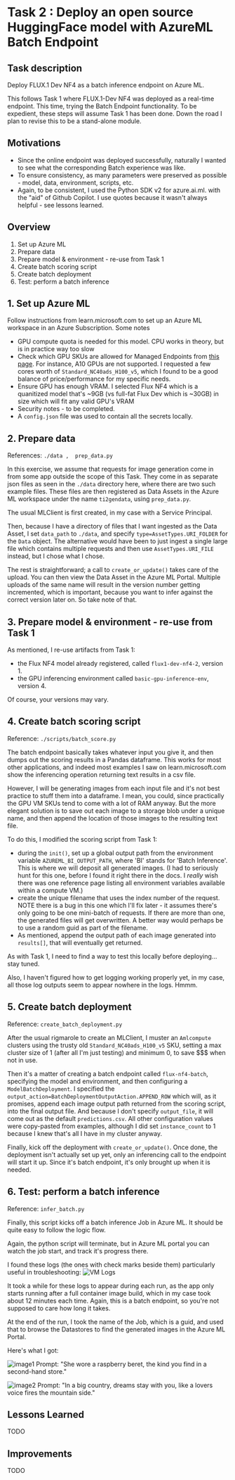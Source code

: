 # Task 2 : Deploy an open source HuggingFace model with AzureML Batch Endpoint

## Task description

Deploy FLUX.1 Dev NF4 as a batch inference endpoint on Azure ML.

This follows Task 1 where FLUX.1-Dev NF4 was deployed as a real-time endpoint. This time, trying the Batch Endpoint functionality. 
To be expedient, these steps will assume Task 1 has been done. Down the road I plan to revise this to be a stand-alone module.

## Motivations
- Since the online endpoint was deployed successfully, naturally I wanted to see what the corresponding Batch experience was like.
- To ensure consistency, as many parameters were preserved as possible - model, data, environment, scripts, etc.
- Again, to be consistent, I used the Python SDK v2 for azure.ai.ml. with the "aid" of Github Copilot. I use quotes because it wasn't always helpful - see lessons learned.

## Overview

1. Set up Azure ML
2. Prepare data
3. Prepare model & environment - re-use from Task 1
4. Create batch scoring script
5. Create batch deployment
6. Test: perform a batch inference


## 1. Set up Azure ML

Follow instructions from learn.microsoft.com to set up an Azure ML workspace in an Azure Subscription.
Some notes
- GPU compute quota is needed for this model. CPU works in theory, but is in practice way too slow
- Check which GPU SKUs are allowed for Managed Endpoints from [this page](https://learn.microsoft.com/en-us/azure/machine-learning/reference-managed-online-endpoints-vm-sku-list?view=azureml-api-2). For instance, A10 GPUs are not supported. I requested a few cores worth of `Standard_NC40ads_H100_v5`, which I found to be a good balance of price/performance for my specific needs.
- Ensure GPU has enough VRAM. I selected Flux NF4 which is a quanitized model that's ~9GB (vs full-fat Flux Dev which is ~30GB) in size which will fit any valid GPU's VRAM
- Security notes - to be completed.
- A `config.json` file was used to contain all the secrets locally.

## 2. Prepare data

References: `./data ,  prep_data.py`

In this exercise, we assume that requests for image generation come in from some app outside the scope of this Task. They come in as separate json files as seen in the `./data` directory here, where there are two such example files. These files are then registered as Data Assets in the Azure ML workspace under the name `ti2gendata`, using `prep_data.py`.

The usual MLClient is first created, in my case with a Service Principal. 

Then, because I have a directory of files that I want ingested as the Data Asset, I set `data_path` to `./data`, and specify `type=AssetTypes.URI_FOLDER` for the `Data` object. The alternative would have been to just ingest a single large file which contains multiple requests and then use  `AssetTypes.URI_FILE` instead, but I chose what I chose.

The rest is straightforward; a call to `create_or_update()` takes care of the upload. You can then view the Data Asset in the Azure ML Portal. 
Multiple uploads of the same name will result in the version number getting incremented, which is important, because you want to infer against the correct version later on. So take note of that.

## 3. Prepare model & environment - re-use from Task 1

As mentioned, I re-use artifacts from Task 1:
- the Flux NF4 model already registered, called `flux1-dev-nf4-2`, version 1. 
- the GPU inferencing environment called `basic-gpu-inference-env`, version 4. 

Of course, your versions may vary.


## 4. Create batch scoring script

Reference: `./scripts/batch_score.py`

The batch endpoint basically takes whatever input you give it, and then dumps out the scoring results in a Pandas dataframe. This works for most other applications, and indeed most examples I saw on learn.microsoft.com show the inferencing operation returning text results in a csv file. 

However, I will be generating images from each input file and it's not best practice to stuff them into a dataframe. I mean, you could, since practically the GPU VM SKUs tend to come with a lot of RAM anyway. But the more elegant solution is to save out each image to a storage blob under a unique name, and then append the location of those images to the resulting text file.

To do this, I modified the scoring script from Task 1:
- during the `init()`, set up a global output path from the environment variable `AZUREML_BI_OUTPUT_PATH`, where 'BI' stands for 'Batch Inference'. This is where we will deposit all generated images. (I had to seriously hunt for this one, before I found it right there in the docs. I _really_ wish there was one reference page listing all environment variables available within a compute VM.)
- create the unique filename that uses the index number of the request. NOTE there is a bug in this one which I'll fix later - it assumes there's only going to be one mini-batch of requests. If there are more than one, the generated files will get overwritten. A better way would perhaps be to use a random guid as part of the filename.
- As mentioned, append the output path of each image generated into `results[]`, that will eventually get returned.

As with Task 1, I need to find a way to test this locally before deploying... stay tuned.

Also, I haven't figured how to get logging working properly yet, in my case, all those log outputs seem to appear nowhere in the logs. Hmmm.

## 5. Create batch deployment

Reference: `create_batch_deployment.py`

After the usual rigmarole to create an MLClient, I muster an `Amlcompute` clusters using the trusty old `Standard_NC40ads_H100_v5` SKU, setting a max cluster size of 1 (after all I'm just testing) and minimum 0, to save $$$ when not in use.

Then it's a matter of creating a batch endpoint called `flux-nf4-batch`, specifying the model and environment, and then configuring a `ModelBatchDeployment`. I specified the `output_action=BatchDeploymentOutputAction.APPEND_ROW` which will, as it promises, append each image output path returned from the scoring script, into the final output file. And because I don't specify `output_file`, it will come out as the default `predictions.csv`.  All other configuration values were copy-pasted from examples, although I did set `instance_count` to 1 because I knew that's all I have in my cluster anyway.

Finally, kick off the deployment with `create_or_update()`. Once done, the deployment isn't actually set up yet, only an inferencing call to the endpoint will start it up. Since it's batch endpoint, it's only brought up when it is needed.

## 6. Test: perform a batch inference

Reference: `infer_batch.py`

Finally, this script kicks off a batch inference Job in Azure ML. It should be quite easy to follow the logic flow.

Again, the python script will terminate, but in Azure ML portal you can watch the job start, and track it's progress there. 

I found these logs (the ones with check marks beside them) particularly useful in troubleshooting:
![VM Logs](./task2-computelogs.png)

It took a while for these logs to appear during each run, as the app only starts running after a full container image build, which in my case took about 12 minutes each time. Again, this is a batch endpoint, so you're not supposed to care how long it takes. 

At the end of the run, I took the name of the Job, which is a guid, and used that to browse the Datastores to find the generated images in the Azure ML Portal. 

Here's what I got:

![image1](./task2-data1.png)
Prompt: "She wore a raspberry beret, the kind you find in a second-hand store."

![image2](./task2-data2.png)
Prompt: "In a big country, dreams stay with you, like a lovers voice fires the mountain side."

## Lessons Learned
TODO

## Improvements
TODO